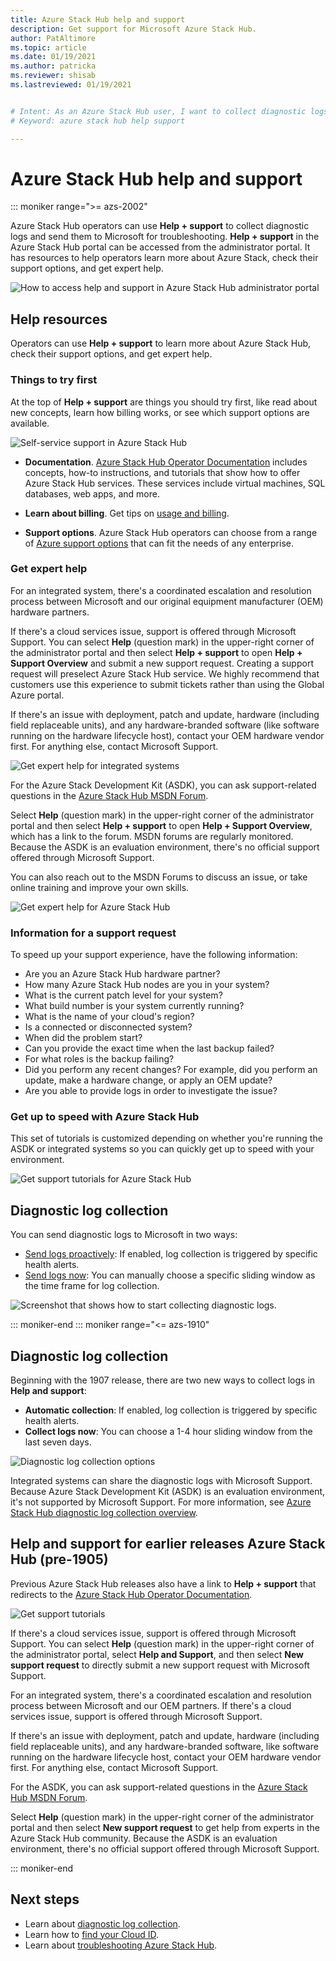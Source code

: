 ```yaml
---
title: Azure Stack Hub help and support
description: Get support for Microsoft Azure Stack Hub.
author: PatAltimore
ms.topic: article
ms.date: 01/19/2021
ms.author: patricka
ms.reviewer: shisab
ms.lastreviewed: 01/19/2021


# Intent: As an Azure Stack Hub user, I want to collect diagnostic logs and get expert help and support with Azure Stack.
# Keyword: azure stack hub help support

---
```

# Azure Stack Hub help and support

::: moniker range=">= azs-2002"

Azure Stack Hub operators can use **Help + support** to collect diagnostic logs and send them to Microsoft for troubleshooting. **Help + support** in the Azure Stack Hub portal can be accessed from the administrator portal. It has resources to help operators learn more about Azure Stack, check their support options, and get expert help.  

![How to access help and support in Azure Stack Hub administrator portal](media/azure-stack-help-and-support/help-and-support.png)

## Help resources

Operators can use **Help + support** to learn more about Azure Stack Hub, check their support options, and get expert help.

### Things to try first

At the top of **Help + support** are things you should try first, like read about new concepts, learn how billing works, or see which support options are available.

![Self-service support in Azure Stack Hub](media/azure-stack-help-and-support/get-support-tiles.png)

- **Documentation**. [Azure Stack Hub Operator Documentation](index.yml) includes concepts, how-to instructions, and tutorials that show how to offer Azure Stack Hub services. These services include virtual machines, SQL databases, web apps, and more.

- **Learn about billing**. Get tips on [usage and billing](azure-stack-billing-and-chargeback.md).

- **Support options**. Azure Stack Hub operators can choose from a range of [Azure support options](./azure-stack-manage-basics.md) that can fit the needs of any enterprise.

### Get expert help

For an integrated system, there's a coordinated escalation and resolution process between Microsoft and our original equipment manufacturer (OEM) hardware partners.

If there's a cloud services issue, support is offered through Microsoft Support. You can select **Help** (question mark) in the upper-right corner of the administrator portal and then select **Help + support** to open **Help + Support Overview** and submit a new support request. Creating a support request will preselect Azure Stack Hub service. We highly recommend that customers use this experience to submit tickets rather than using the Global Azure portal.

If there's an issue with deployment, patch and update, hardware (including field replaceable units), and any hardware-branded software (like software running on the hardware lifecycle host), contact your OEM hardware vendor first. For anything else, contact Microsoft Support.

![Get expert help for integrated systems](media/azure-stack-help-and-support/get-support-integrated.png)

For the Azure Stack Development Kit (ASDK), you can ask support-related questions in the [Azure Stack Hub MSDN Forum](https://social.msdn.microsoft.com/Forums/azure/home?forum=azurestack).

Select **Help** (question mark) in the upper-right corner of the administrator portal and then select **Help + support** to open **Help + Support Overview**, which has a link to the forum. MSDN forums are regularly monitored. Because the ASDK is an evaluation environment, there's no official support offered through Microsoft Support.

You can also reach out to the MSDN Forums to discuss an issue, or take online training and improve your own skills.

![Get expert help for Azure Stack Hub](media/azure-stack-help-and-support/get-support-cards.png)

### Information for a support request

To speed up your support experience, have the following information:

 - Are you an Azure Stack Hub hardware partner?
 - How many Azure Stack Hub nodes are you in your system?
 - What is the current patch level for your system?
 - What build number is your system currently running?
 - What is the name of your cloud's region?
 - Is a connected or disconnected system?
 - When did the problem start?
 - Can you provide the exact time when the last backup failed?
 - For what roles is the backup failing?
 - Did you perform any recent changes? For example, did you perform an update, make a hardware change, or apply an OEM update?
 - Are you able to provide logs in order to investigate the issue?

### Get up to speed with Azure Stack Hub

This set of tutorials is customized depending on whether you're running the ASDK or integrated systems so you can quickly get up to speed with your environment.

![Get support tutorials for Azure Stack Hub](media/azure-stack-help-and-support/get-support-tutorials.png)

## Diagnostic log collection

You can send diagnostic logs to Microsoft in two ways:

- [Send logs proactively](./diagnostic-log-collection.md#send-logs-proactively): If enabled, log collection is triggered by specific health alerts.
- [Send logs now](./diagnostic-log-collection.md#send-logs-now): You can manually choose a specific sliding window as the time frame for log collection.

![Screenshot that shows how to start collecting diagnostic logs.](media/azure-stack-help-and-support/banner-enable-automatic-log-collection.png)

::: moniker-end
::: moniker range="<= azs-1910"

## Diagnostic log collection

Beginning with the 1907 release, there are two new ways to collect logs in **Help and support**:

- **Automatic collection**: If enabled, log collection is triggered by specific health alerts.
- **Collect logs now**: You can choose a 1-4 hour sliding window from the last seven days.

![Diagnostic log collection options](media/azure-stack-automatic-log-collection/azure-stack-log-collection-overview.png)

Integrated systems can share the diagnostic logs with Microsoft Support. Because Azure Stack Development Kit (ASDK) is an evaluation environment, it's not supported by Microsoft Support. For more information, see [Azure Stack Hub diagnostic log collection overview](./diagnostic-log-collection.md).

## Help and support for earlier releases Azure Stack Hub (pre-1905)

Previous Azure Stack Hub releases also have a link to **Help + support** that redirects to the [Azure Stack Hub Operator Documentation](./index.yml).

![Get support tutorials](media/azure-stack-help-and-support/get-support-previous.png)

If there's a cloud services issue, support is offered through Microsoft Support. You can select **Help** (question mark) in the upper-right corner of the administrator portal, select **Help and Support**, and then select **New support request** to directly submit a new support request with Microsoft Support.

For an integrated system, there's a coordinated escalation and resolution process between Microsoft and our OEM partners. If there's a cloud services issue, support is offered through Microsoft Support.

If there's an issue with deployment, patch and update, hardware (including field replaceable units), and any hardware-branded software, like software running on the hardware lifecycle host, contact your OEM hardware vendor first. For anything else, contact Microsoft Support.

For the ASDK, you can ask support-related questions in the [Azure Stack Hub MSDN Forum](https://social.msdn.microsoft.com/Forums/azure/home?forum=azurestack).

Select **Help** (question mark) in the upper-right corner of the administrator portal and then select **New support request** to get help from experts in the Azure Stack Hub community. Because the ASDK is an evaluation environment, there's no official support offered through Microsoft Support.

::: moniker-end

## Next steps

- Learn about [diagnostic log collection](./diagnostic-log-collection.md).
- Learn how to [find your Cloud ID](azure-stack-find-cloud-id.md).
- Learn about [troubleshooting Azure Stack Hub](azure-stack-troubleshooting.md).